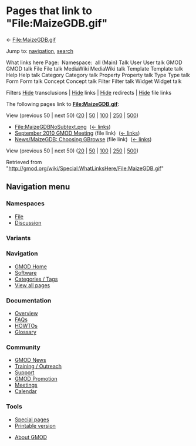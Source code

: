 <div id="mw-page-base" class="noprint">

</div>

<div id="mw-head-base" class="noprint">

</div>

<div id="content" class="mw-body" role="main">

<span id="top"></span>

<div id="mw-js-message" style="display:none;">

</div>



# <span dir="auto">Pages that link to "File:MaizeGDB.gif"</span>

<div id="bodyContent">

<div id="contentSub">

← [File:MaizeGDB.gif](/wiki/File:MaizeGDB.gif "File:MaizeGDB.gif")

</div>

<div id="jump-to-nav" class="mw-jump">

Jump to: [navigation](#mw-navigation), [search](#p-search)

</div>

<div id="mw-content-text">

What links here Page:  Namespace:  all (Main) Talk User User talk GMOD
GMOD talk File File talk MediaWiki MediaWiki talk Template Template talk
Help Help talk Category Category talk Property Property talk Type Type
talk Form Form talk Concept Concept talk Filter Filter talk Widget
Widget talk

Filters
[Hide](/mediawiki/index.php?title=Special:WhatLinksHere/File:MaizeGDB.gif&hidetrans=1 "Special:WhatLinksHere/File:MaizeGDB.gif")
transclusions \|
[Hide](/mediawiki/index.php?title=Special:WhatLinksHere/File:MaizeGDB.gif&hidelinks=1 "Special:WhatLinksHere/File:MaizeGDB.gif")
links \|
[Hide](/mediawiki/index.php?title=Special:WhatLinksHere/File:MaizeGDB.gif&hideredirs=1 "Special:WhatLinksHere/File:MaizeGDB.gif")
redirects \|
[Hide](/mediawiki/index.php?title=Special:WhatLinksHere/File:MaizeGDB.gif&hideimages=1 "Special:WhatLinksHere/File:MaizeGDB.gif")
file links

The following pages link to
**[File:MaizeGDB.gif](/wiki/File:MaizeGDB.gif "File:MaizeGDB.gif")**:

View (previous 50 \| next 50)
([20](/mediawiki/index.php?title=Special:WhatLinksHere/File:MaizeGDB.gif&limit=20 "Special:WhatLinksHere/File:MaizeGDB.gif")
\|
[50](/mediawiki/index.php?title=Special:WhatLinksHere/File:MaizeGDB.gif&limit=50 "Special:WhatLinksHere/File:MaizeGDB.gif")
\|
[100](/mediawiki/index.php?title=Special:WhatLinksHere/File:MaizeGDB.gif&limit=100 "Special:WhatLinksHere/File:MaizeGDB.gif")
\|
[250](/mediawiki/index.php?title=Special:WhatLinksHere/File:MaizeGDB.gif&limit=250 "Special:WhatLinksHere/File:MaizeGDB.gif")
\|
[500](/mediawiki/index.php?title=Special:WhatLinksHere/File:MaizeGDB.gif&limit=500 "Special:WhatLinksHere/File:MaizeGDB.gif"))

- [File:MaizeGDBNoSubtext.png](/wiki/File:MaizeGDBNoSubtext.png "File:MaizeGDBNoSubtext.png")
  ‎ <span class="mw-whatlinkshere-tools">([←
  links](/mediawiki/index.php?title=Special:WhatLinksHere&target=File%3AMaizeGDBNoSubtext.png "Special:WhatLinksHere"))</span>
- [September 2010 GMOD
  Meeting](/wiki/September_2010_GMOD_Meeting "September 2010 GMOD Meeting")
  (file link) ‎ <span class="mw-whatlinkshere-tools">([←
  links](/mediawiki/index.php?title=Special:WhatLinksHere&target=September+2010+GMOD+Meeting "Special:WhatLinksHere"))</span>
- [News/MaizeGDB: Choosing
  GBrowse](/wiki/News/MaizeGDB:_Choosing_GBrowse "News/MaizeGDB: Choosing GBrowse")
  (file link) ‎ <span class="mw-whatlinkshere-tools">([←
  links](/mediawiki/index.php?title=Special:WhatLinksHere&target=News%2FMaizeGDB%3A+Choosing+GBrowse "Special:WhatLinksHere"))</span>

View (previous 50 \| next 50)
([20](/mediawiki/index.php?title=Special:WhatLinksHere/File:MaizeGDB.gif&limit=20 "Special:WhatLinksHere/File:MaizeGDB.gif")
\|
[50](/mediawiki/index.php?title=Special:WhatLinksHere/File:MaizeGDB.gif&limit=50 "Special:WhatLinksHere/File:MaizeGDB.gif")
\|
[100](/mediawiki/index.php?title=Special:WhatLinksHere/File:MaizeGDB.gif&limit=100 "Special:WhatLinksHere/File:MaizeGDB.gif")
\|
[250](/mediawiki/index.php?title=Special:WhatLinksHere/File:MaizeGDB.gif&limit=250 "Special:WhatLinksHere/File:MaizeGDB.gif")
\|
[500](/mediawiki/index.php?title=Special:WhatLinksHere/File:MaizeGDB.gif&limit=500 "Special:WhatLinksHere/File:MaizeGDB.gif"))

</div>

<div class="printfooter">

Retrieved from
"<http://gmod.org/wiki/Special:WhatLinksHere/File:MaizeGDB.gif>"

</div>

<div id="catlinks" class="catlinks catlinks-allhidden">

</div>

<div class="visualClear">

</div>

</div>

</div>

<div id="mw-navigation">

## Navigation menu

<div id="mw-head">



<div id="left-navigation">

<div id="p-namespaces" class="vectorTabs" role="navigation"
aria-labelledby="p-namespaces-label">

### Namespaces

- <span id="ca-nstab-image"><a href="/wiki/File:MaizeGDB.gif" accesskey="c"
  title="View the file page [c]">File</a></span>
- <span id="ca-talk"><a
  href="/mediawiki/index.php?title=File_talk:MaizeGDB.gif&amp;action=edit&amp;redlink=1"
  accesskey="t"
  title="Discussion about the content page [t]">Discussion</a></span>

</div>

<div id="p-variants" class="vectorMenu emptyPortlet" role="navigation"
aria-labelledby="p-variants-label">

### 

### Variants[](#)

<div class="menu">

</div>

</div>

</div>





</div>

</div>

</div>

<div id="mw-panel">

<div id="p-logo" role="banner">

<a href="/wiki/Main_Page"
style="background-image: url(http://gmod.org/images/GMOD-cogs.png);"
title="Visit the main page"></a>

</div>

<div id="p-Navigation" class="portal" role="navigation"
aria-labelledby="p-Navigation-label">

### Navigation

<div class="body">

- <span id="n-GMOD-Home">[GMOD Home](/wiki/Main_Page)</span>
- <span id="n-Software">[Software](/wiki/GMOD_Components)</span>
- <span id="n-Categories-.2F-Tags">[Categories /
  Tags](/wiki/Categories)</span>
- <span id="n-View-all-pages">[View all
  pages](/wiki/Special:AllPages)</span>

</div>

</div>

<div id="p-Documentation" class="portal" role="navigation"
aria-labelledby="p-Documentation-label">

### Documentation

<div class="body">

- <span id="n-Overview">[Overview](/wiki/Overview)</span>
- <span id="n-FAQs">[FAQs](/wiki/Category:FAQ)</span>
- <span id="n-HOWTOs">[HOWTOs](/wiki/Category:HOWTO)</span>
- <span id="n-Glossary">[Glossary](/wiki/Glossary)</span>

</div>

</div>

<div id="p-Community" class="portal" role="navigation"
aria-labelledby="p-Community-label">

### Community

<div class="body">

- <span id="n-GMOD-News">[GMOD News](/wiki/GMOD_News)</span>
- <span id="n-Training-.2F-Outreach">[Training /
  Outreach](/wiki/Training_and_Outreach)</span>
- <span id="n-Support">[Support](/wiki/Support)</span>
- <span id="n-GMOD-Promotion">[GMOD
  Promotion](/wiki/GMOD_Promotion)</span>
- <span id="n-Meetings">[Meetings](/wiki/Meetings)</span>
- <span id="n-Calendar">[Calendar](/wiki/Calendar)</span>

</div>

</div>

<div id="p-tb" class="portal" role="navigation"
aria-labelledby="p-tb-label">

### Tools

<div class="body">

- <span id="t-specialpages"><a href="/wiki/Special:SpecialPages" accesskey="q"
  title="A list of all special pages [q]">Special pages</a></span>
- <span id="t-print"><a
  href="/mediawiki/index.php?title=Special:WhatLinksHere/File:MaizeGDB.gif&amp;printable=yes"
  rel="alternate" accesskey="p"
  title="Printable version of this page [p]">Printable version</a></span>

</div>

</div>

</div>

</div>

<div id="footer" role="contentinfo">

- <span id="footer-places-about">[About
  GMOD](/wiki/GMOD:About "GMOD:About")</span>

<!-- -->






</div>
